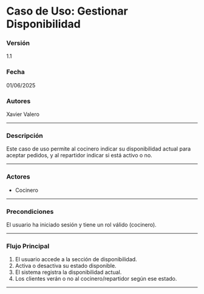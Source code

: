 # Caso de Uso: Gestionar Disponibilidad
### Versión
1.1

### Fecha
01/06/2025

### Autores
Xavier Valero

---

### Descripción
Este caso de uso permite al cocinero indicar su disponibilidad actual para aceptar pedidos, y al repartidor indicar si está activo o no.

---

### Actores
- Cocinero

---

### Precondiciones
El usuario ha iniciado sesión y tiene un rol válido (cocinero).

---

### Flujo Principal
1. El usuario accede a la sección de disponibilidad.
2. Activa o desactiva su estado disponible.
3. El sistema registra la disponibilidad actual.
4. Los clientes verán o no al cocinero/repartidor según ese estado.

---
